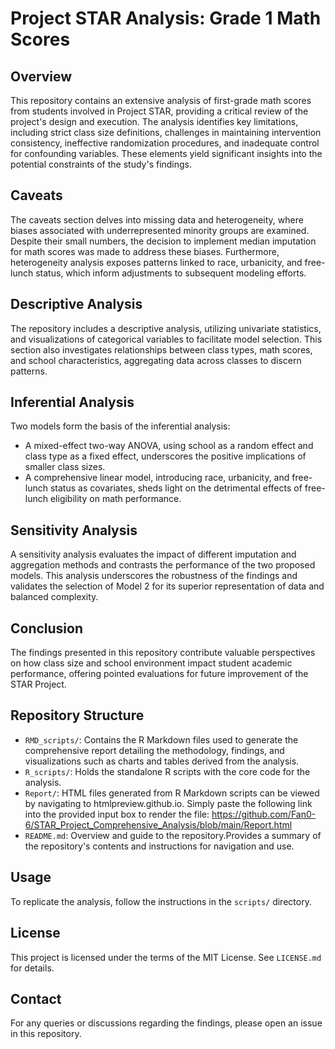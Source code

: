 # Project STAR Analysis: Grade 1 Math Scores

## Overview
This repository contains an extensive analysis of first-grade math scores from students involved in Project STAR, providing a critical review of the project's design and execution. The analysis identifies key limitations, including strict class size definitions, challenges in maintaining intervention consistency, ineffective randomization procedures, and inadequate control for confounding variables. These elements yield significant insights into the potential constraints of the study's findings.

## Caveats
The caveats section delves into missing data and heterogeneity, where biases associated with underrepresented minority groups are examined. Despite their small numbers, the decision to implement median imputation for math scores was made to address these biases. Furthermore, heterogeneity analysis exposes patterns linked to race, urbanicity, and free-lunch status, which inform adjustments to subsequent modeling efforts.

## Descriptive Analysis
The repository includes a descriptive analysis, utilizing univariate statistics, and visualizations of categorical variables to facilitate model selection. This section also investigates relationships between class types, math scores, and school characteristics, aggregating data across classes to discern patterns.

## Inferential Analysis
Two models form the basis of the inferential analysis:
- A mixed-effect two-way ANOVA, using school as a random effect and class type as a fixed effect, underscores the positive implications of smaller class sizes.
- A comprehensive linear model, introducing race, urbanicity, and free-lunch status as covariates, sheds light on the detrimental effects of free-lunch eligibility on math performance.

## Sensitivity Analysis
A sensitivity analysis evaluates the impact of different imputation and aggregation methods and contrasts the performance of the two proposed models. This analysis underscores the robustness of the findings and validates the selection of Model 2 for its superior representation of data and balanced complexity.

## Conclusion
The findings presented in this repository contribute valuable perspectives on how class size and school environment impact student academic performance, offering pointed evaluations for future improvement of the STAR Project.

## Repository Structure
- `RMD_scripts/`: Contains the R Markdown files used to generate the comprehensive report detailing the methodology, findings, and visualizations such as charts and tables derived from the analysis.
- `R_scripts/`: Holds the standalone R scripts with the core code for the analysis.
- `Report/`: HTML files generated from R Markdown scripts can be viewed by navigating to htmlpreview.github.io. Simply paste the following link into the provided input box to render the file: https://github.com/Fan0-6/STAR_Project_Comprehensive_Analysis/blob/main/Report.html
- `README.md`: Overview and guide to the repository.Provides a summary of the repository's contents and instructions for navigation and use.

## Usage
To replicate the analysis, follow the instructions in the `scripts/` directory.

## License
This project is licensed under the terms of the MIT License. See `LICENSE.md` for details.

## Contact
For any queries or discussions regarding the findings, please open an issue in this repository.
